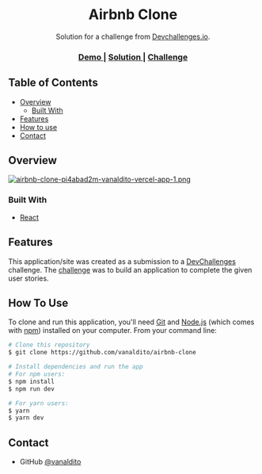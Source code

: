<h1 align="center">Airbnb Clone</h1>

<div align="center">
   Solution for a challenge from  <a href="http://devchallenges.io" target="_blank">Devchallenges.io</a>.
</div>

<div align="center">
  <h3>
    <a href="https://airbnb-clone-vanaldito.vercel.app" target="_blank">
      Demo
    </a>
    <span> | </span>
    <a href="https://github.com/vanaldito/airbnb-clone" target="_blank">
      Solution
    </a>
    <span> | </span>
    <a href="https://devchallenges.io/challenges/ohgVTyJCbm5OZyTB2gNY" target="_blank">
      Challenge
    </a>
  </h3>
</div>

## Table of Contents

- [Overview](#overview)
  - [Built With](#built-with)
- [Features](#features)
- [How to use](#how-to-use)
- [Contact](#contact)

## Overview

[![airbnb-clone-pi4abad2m-vanaldito-vercel-app-1.png](https://i.postimg.cc/gjn6kGGy/airbnb-clone-pi4abad2m-vanaldito-vercel-app-1.png)](https://postimg.cc/30Qwt54W)

### Built With

- [React](https://reactjs.org/)

## Features

This application/site was created as a submission to a [DevChallenges](https://devchallenges.io/challenges) challenge. The [challenge](https://devchallenges.io/challenges/3JFYedSOZqAxYuOCNmYD) was to build an application to complete the given user stories.

## How To Use

To clone and run this application, you'll need [Git](https://git-scm.com) and [Node.js](https://nodejs.org/en/download/) (which comes with [npm](http://npmjs.com)) installed on your computer. From your command line:

```bash
# Clone this repository
$ git clone https://github.com/vanaldito/airbnb-clone

# Install dependencies and run the app
# For npm users:
$ npm install
$ npm run dev

# For yarn users:
$ yarn
$ yarn dev
```

## Contact

- GitHub [@vanaldito](https://github.com/vanaldito)

